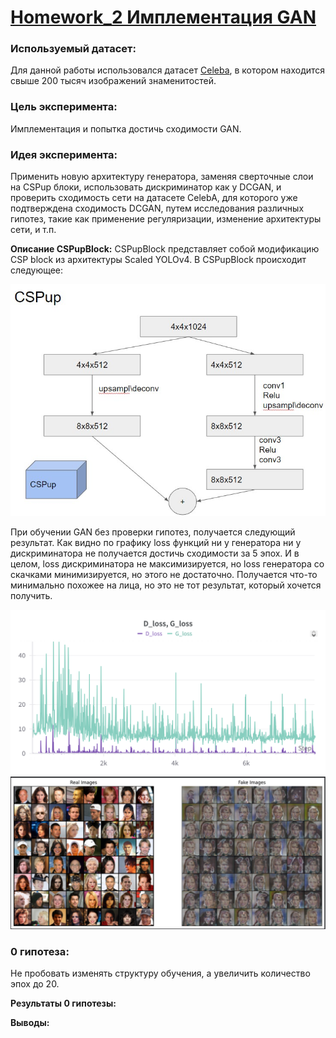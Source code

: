 
#  <a href="https://colab.research.google.com/drive/1nu7Ejtk0n-DeQCfqrlkSLIMLW8duCSPx?usp=sharing">**Homework_2 Имплементация GAN**</a>


### **Используемый датасет:** 
Для данной работы использовался датасет <a href="https://www.kaggle.com/datasets/jessicali9530/celeba-dataset">Celeba</a>, в котором находится свыше 200 тысяч изображений знаменитостей.

### **Цель эксперимента:** 
Имплементация и попытка достичь сходимости GAN. 

### **Идея эксперимента:**
Применить новую архитектуру генератора, заменяя сверточные слои на CSPup блоки, использовать дискриминатор как у DCGAN, и проверить сходимость сети на датасете CelebA, для которого уже подтверждена сходимость DCGAN, путем исследования различных гипотез, такие как применение регуляризации, изменение архитектуры сети, и т.п.

**Описание CSPupBlock:** CSPupBlock представляет собой модификацию CSP block из архитектуры Scaled YOLOv4. В CSPupBlock происходит следующее:

<img src=CSPupBlock.png>

При обучении GAN без проверки гипотез, получается следующий результат. Как видно по графику loss функций ни у генератора ни у дискриминатора не получается достичь сходимости за 5 эпох. И в целом, loss дискриминатора не максимизируется, но loss генератора со скачками минимизируется, но этого не достаточно. Получается что-то минимально похожее на лица, но это не тот результат, который хочется получить.

<img src=D_loss&G_loss_epochs5.png>
<img src=results_epochs5.png>

### **0 гипотеза**:
Не пробовать изменять структуру обучения, а увеличить количество эпох до 20. 

**Результаты 0 гипотезы:** 


**Выводы:** 
